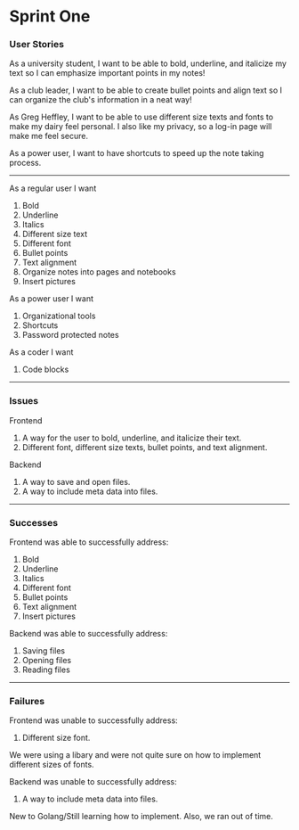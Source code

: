# Sprint One

### User Stories

As a university student, I want to be able to bold, underline, and italicize my text so I can emphasize important points in my notes!

As a club leader, I want to be able to create bullet points and align text so I can organize the club's information in a neat way!

As Greg Heffley, I want to be able to use different size texts and fonts to make my dairy feel personal. I also like my privacy, so a log-in page will make me feel secure.

As a power user, I want to have shortcuts to speed up the note taking process.

-------------------------------------------------------------------------

As a regular user I want
1. Bold
2. Underline 
3. Italics
4. Different size text
5. Different font 
6. Bullet points 
7. Text alignment
8. Organize notes into pages and notebooks
9. Insert pictures

As a power user I want
1. Organizational tools
2. Shortcuts
3. Password protected notes

As a coder I want
1. Code blocks

-------------------------------------------------------------------------------------------------------
### Issues

Frontend
1. A way for the user to bold, underline, and italicize their text.
2. Different font, different size texts, bullet points, and text alignment.

Backend
1. A way to save and open files.
2. A way to include meta data into files.

-----------------------------------------------------------------------------------------------------

### Successes

Frontend was able to successfully address:
1. Bold 
2. Underline 
3. Italics 
4. Different font 
5. Bullet points 
6. Text alignment
7. Insert pictures

Backend was able to successfully address:
1. Saving files
2. Opening files
3. Reading files

---------------------------------------------------------------------------------------------------

### Failures

Frontend was unable to successfully address:
1. Different size font.

We were using a libary and were not quite sure on how to implement different sizes of fonts.

Backend was unable to successfully address:
1. A way to include meta data into files.

New to Golang/Still learning how to implement. Also, we ran out of time.




